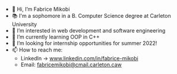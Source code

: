 - 👋 Hi, I’m Fabrice Mikobi
- 📚 I'm a sophomore in a B. Computer Science degree at Carleton University
- 👀 I’m interested in web development and software engineering
- 🌱 I’m currently learning OOP in C++
- 💞️ I’m looking for internship opportunities for summer 2022!
- 📫 How to reach me: 
   - LinkedIn -> www.linkedin.com/in/fabrice-mikobi
   - Email: fabricemikobi@cmail.carleton.caw

<!---
fabricem15/fabricem15 is a ✨ special ✨ repository because its `README.md` (this file) appears on your GitHub profile.
You can click the Preview link to take a look at your changes.
--->
